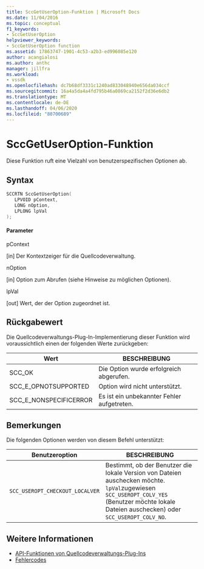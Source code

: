 ```yaml
---
title: SccGetUserOption-Funktion | Microsoft Docs
ms.date: 11/04/2016
ms.topic: conceptual
f1_keywords:
- SccGetUserOption
helpviewer_keywords:
- SccGetUserOption function
ms.assetid: 17863747-1901-4c53-a2b3-ed996085e120
author: acangialosi
ms.author: anthc
manager: jillfra
ms.workload:
- vssdk
ms.openlocfilehash: dc7b68df3331c1240ad833048940e656da034ccf
ms.sourcegitcommit: 16a4a5da4a4fd795b46a0869ca2152f2d36e6db2
ms.translationtype: MT
ms.contentlocale: de-DE
ms.lasthandoff: 04/06/2020
ms.locfileid: "80700689"
---
```

# <a name="sccgetuseroption-function"></a>SccGetUserOption-Funktion
Diese Funktion ruft eine Vielzahl von benutzerspezifischen Optionen ab.

## <a name="syntax"></a>Syntax

```cpp
SCCRTN SccGetUserOption(
   LPVOID pContext,
   LONG nOption,
   LPLONG lpVal
);
```

#### <a name="parameters"></a>Parameter
 pContext

[in] Der Kontextzeiger für die Quellcodeverwaltung.

 nOption

[in] Option zum Abrufen (siehe Hinweise zu möglichen Optionen).

 lpVal

[out] Wert, der der Option zugeordnet ist.

## <a name="return-value"></a>Rückgabewert
 Die Quellcodeverwaltungs-Plug-In-Implementierung dieser Funktion wird voraussichtlich einen der folgenden Werte zurückgeben:

|Wert|BESCHREIBUNG|
|-----------|-----------------|
|SCC_OK|Die Option wurde erfolgreich abgerufen.|
|SCC_E_OPNOTSUPPORTED|Option wird nicht unterstützt.|
|SCC_E_NONSPECIFICERROR|Es ist ein unbekannter Fehler aufgetreten.|

## <a name="remarks"></a>Bemerkungen
 Die folgenden Optionen werden von diesem Befehl unterstützt:

|Benutzeroption|BESCHREIBUNG|
|-----------------|-----------------|
|`SCC_USEROPT_CHECKOUT_LOCALVER`|Bestimmt, ob der Benutzer die lokale Version von Dateien auschecken möchte. `lpVal`zugewiesen `SCC_USEROPT_COLV_YES` (Benutzer möchte lokale Dateien auschecken) oder `SCC_USEROPT_COLV_NO`.|

## <a name="see-also"></a>Weitere Informationen
- [API-Funktionen von Quellcodeverwaltungs-Plug-Ins](../extensibility/source-control-plug-in-api-functions.md)
- [Fehlercodes](../extensibility/error-codes.md)
